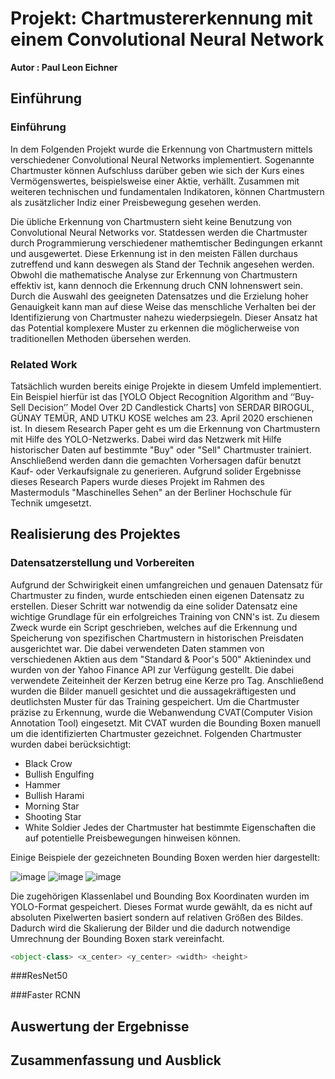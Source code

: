 # Projekt: Chartmustererkennung mit einem Convolutional Neural Network 
**Autor : Paul Leon Eichner**
## Einführung
### Einführung

In dem Folgenden Projekt wurde die Erkennung von Chartmustern mittels verschiedener Convolutional Neural Networks implementiert. 
Sogenannte Chartmuster können Aufschluss darüber geben wie sich der Kurs eines Vermögenswertes, beispielsweise einer Aktie, verhällt. Zusammen mit weiteren technischen und fundamentalen Indikatoren, können Chartmustern als zusätzlicher Indiz einer Preisbewegung gesehen werden.

Die übliche Erkennung von Chartmustern sieht keine Benutzung von Convolutional Neural Networks vor. Statdessen werden die Chartmuster durch Programmierung verschiedener mathemtischer Bedingungen erkannt und ausgewertet. Diese Erkennung ist in den meisten Fällen durchaus zutreffend und kann deswegen als Stand der Technik angesehen werden.
Obwohl die mathematische Analyse zur Erkennung von Chartmustern effektiv ist, kann dennoch die Erkennung druch CNN lohnenswert sein. Durch die Auswahl des geeigneten Datensatzes und die Erzielung hoher Genauigkeit kann man auf diese Weise das menschliche Verhalten bei der Identifizierung von Chartmuster nahezu wiederpsiegeln.
Dieser Ansatz hat das Potential komplexere Muster zu erkennen die möglicherweise von traditionellen Methoden übersehen werden.

### Related Work

Tatsächlich wurden bereits einige Projekte in diesem Umfeld implementiert. Ein Beispiel hierfür ist das
[YOLO Object Recognition Algorithm and ‘‘Buy-Sell Decision’’ Model Over 2D Candlestick Charts] von SERDAR BIROGUL, GÜNAY TEMÜR, AND UTKU KOSE welches am 23. April 2020 erschienen ist. In diesem Research Paper geht es um die Erkennung von Chartmustern mit Hilfe des YOLO-Netzwerks. Dabei wird das Netzwerk mit Hilfe historischer Daten auf bestimmte "Buy" oder "Sell" Chartmuster trainiert. Anschließend werden dann die gemachten Vorhersagen dafür benutzt Kauf- oder Verkaufsignale zu generieren. Aufgrund solider Ergebnisse dieses Research Papers wurde dieses Projekt im Rahmen des Mastermoduls "Maschinelles Sehen" an der Berliner Hochschule für Technik umgesetzt.


## Realisierung des Projektes
### Datensatzerstellung und Vorbereiten
Aufgrund der Schwirigkeit einen umfangreichen und genauen Datensatz für Chartmuster zu finden, wurde entschieden einen eigenen Datensatz zu erstellen. Dieser Schritt war notwendig da eine solider Datensatz eine wichtige Grundlage für ein erfolgreiches Training von CNN's ist. Zu diesem Zweck wurde ein Script geschrieben, welches auf die Erkennung und Speicherung von spezifischen Chartmustern in historischen Preisdaten ausgerichtet war. Die dabei verwendeten Daten stammen von verschiedenen Aktien aus dem "Standard & Poor's 500" Aktienindex und wurden  von der Yahoo Finance API zur Verfügung gestellt. Die dabei verwendete Zeiteinheit der Kerzen betrug eine Kerze pro Tag. 
Anschließend wurden die Bilder manuell gesichtet und die aussagekräftigesten und deutlichsten Muster für das Training gespeichert. 
Um die Chartmuster präzise zu Erkennung, wurde die Webanwendung CVAT(Computer Vision Annotation Tool) eingesetzt. Mit CVAT wurden die Bounding Boxen manuell um die identifizierten Chartmuster gezeichnet.
Folgenden Chartmuster wurden dabei berücksichtigt:
- Black Crow
- Bullish Engulfing
- Hammer
- Bullish Harami
- Morning Star
- Shooting Star
- White Soldier
Jedes der Chartmuster hat bestimmte Eigenschaften die auf potentielle Preisbewegungen hinweisen können.

Einige Beispiele der gezeichneten Bounding Boxen werden hier dargestellt:

![image](https://github.com/pauleichner/MTI-MaschinellesSehen/assets/77249319/e6a92b40-2f04-464e-b1ad-6656bde8c9d4)
![image](https://github.com/pauleichner/MTI-MaschinellesSehen/assets/77249319/48585ffc-79d1-489d-81a2-79e120c646b8)
![image](https://github.com/pauleichner/MTI-MaschinellesSehen/assets/77249319/8c044d57-2e5d-4e10-8746-acc0d96dc607)


Die zugehörigen Klassenlabel und Bounding Box Koordinaten wurden im YOLO-Format gespeichert. Dieses Format wurde gewählt, da es nicht auf absoluten Pixelwerten basiert sondern auf relativen Größen des Bildes. Dadurch wird die Skalierung der Bilder und die dadurch notwendige Umrechnung der Bounding Boxen stark vereinfacht.

```python
<object-class> <x_center> <y_center> <width> <height>
```

###ResNet50
 



###Faster RCNN



## Auswertung der Ergebnisse


## Zusammenfassung und Ausblick
